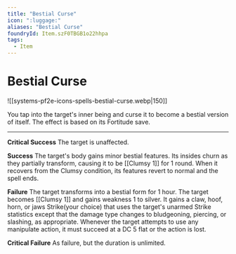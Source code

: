 ```yaml
---
title: "Bestial Curse"
icon: ":luggage:"
aliases: "Bestial Curse"
foundryId: Item.szF0TBGB1o22hhpa
tags:
  - Item
---
```


# Bestial Curse
![[systems-pf2e-icons-spells-bestial-curse.webp|150]]

You tap into the target's inner being and curse it to become a bestial version of itself. The effect is based on its Fortitude save.

* * *

**Critical Success** The target is unaffected.

**Success** The target's body gains minor bestial features. Its insides churn as they partially transform, causing it to be [[Clumsy 1]] for 1 round. When it recovers from the Clumsy condition, its features revert to normal and the spell ends.

**Failure** The target transforms into a bestial form for 1 hour. The target becomes [[Clumsy 1]] and gains weakness 1 to silver. It gains a claw, hoof, horn, or jaws Strike(your choice) that uses the target's unarmed Strike statistics except that the damage type changes to bludgeoning, piercing, or slashing, as appropriate. Whenever the target attempts to use any manipulate action, it must succeed at a DC 5 flat or the action is lost. 

**Critical Failure** As failure, but the duration is unlimited. 
